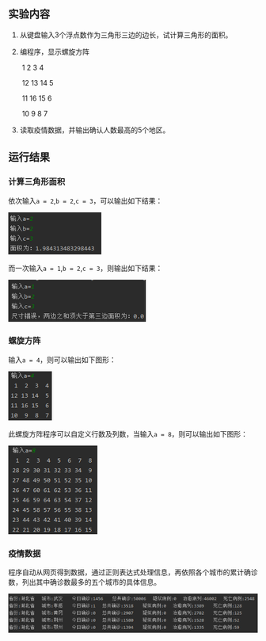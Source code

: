 ## 实验内容

1. 从键盘输入3个浮点数作为三角形三边的边长，试计算三角形的面积。

2. 编程序，显示螺旋方阵 

   ​     1     2    3    4

   ​     12 13 14    5

   ​     11 16 15    6

   ​     10   9    8   7

3. 读取疫情数据，并输出确认人数最高的5个地区。


## 运行结果

### 计算三角形面积

依次输入`a = 2`,`b = 2`,`c = 3`，可以输出如下结果：

![Snipaste_2020-03-31_14-43-02](img/Snipaste_2020-03-31_14-43-02.png)

而一次输入`a = 1`,`b = 2`,`c = 3`，则输出如下结果：

![Snipaste_2020-03-31_14-44-08](img/Snipaste_2020-03-31_14-44-08.png)

### 螺旋方阵

输入`a = 4`，则可以输出如下图形：

![Snipaste_2020-03-31_14-48-48](img/Snipaste_2020-03-31_14-48-48.png)

此螺旋方阵程序可以自定义行数及列数，当输入`a = 8`，则可以输出如下图形：

![Snipaste_2020-03-31_14-50-46](img/Snipaste_2020-03-31_14-50-46.png)

### 疫情数据

程序自动从网页得到数据，通过正则表达式处理信息，再依照各个城市的累计确诊数，列出其中确诊数最多的五个城市的具体信息。

![Snipaste_2020-03-31_14-51-51](img/Snipaste_2020-03-31_14-51-51.png)



